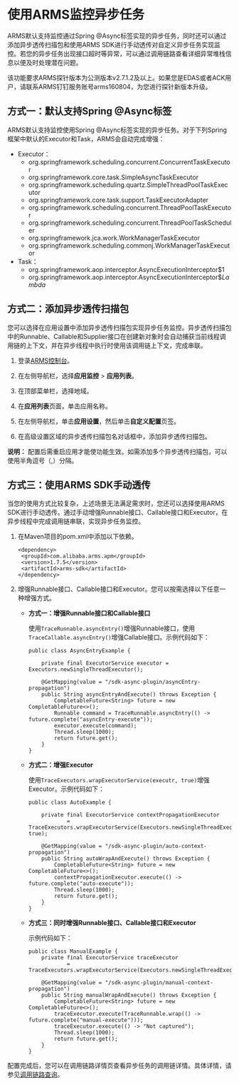 # 使用ARMS监控异步任务

ARMS默认支持监控通过Spring @Async标签实现的异步任务，同时还可以通过添加异步透传扫描包和使用ARMS SDK进行手动透传对自定义异步任务实现监控。若您的异步任务出现接口超时等异常，可以通过调用链路查看详细异常堆栈信息以便及时处理潜在问题。

该功能要求ARMS探针版本为公测版本v2.7.1.2及以上。如果您是EDAS或者ACK用户，请联系ARMS钉钉服务账号arms160804，为您进行探针新版本升级。

## 方式一：默认支持Spring @Async标签

ARMS默认支持监控使用Spring @Async标签实现的异步任务。对于下列Spring框架中默认的Executor和Task，ARMS会自动完成增强：

-   Executor：
    -   org.springframework.scheduling.concurrent.ConcurrentTaskExecutor
    -   org.springframework.core.task.SimpleAsyncTaskExecutor
    -   org.springframework.scheduling.quartz.SimpleThreadPoolTaskExecutor
    -   org.springframework.core.task.support.TaskExecutorAdapter
    -   org.springframework.scheduling.concurrent.ThreadPoolTaskExecutor
    -   org.springframework.scheduling.concurrent.ThreadPoolTaskScheduler
    -   org.springframework.jca.work.WorkManagerTaskExecutor
    -   org.springframework.scheduling.commonj.WorkManagerTaskExecutor
-   Task：
    -   org.springframework.aop.interceptor.AsyncExecutionInterceptor$1
    -   org.springframework.aop.interceptor.AsyncExecutionInterceptor$$Lambda$

## 方式二：添加异步透传扫描包

您可以选择在应用设置中添加异步透传扫描包实现异步任务监控。异步透传扫描包中的Runnable、Callable和Supplier接口在创建新对象时会自动捕获当前线程调用链的上下文，并在异步线程中执行时使用该调用链上下文，完成串联。

1.  登录[ARMS控制台](https://arms-ap-southeast-1.console.aliyun.com/#/home)。

2.  在左侧导航栏，选择**应用监控** \> **应用列表**。

3.  在顶部菜单栏，选择地域。

4.  在**应用列表**页面，单击应用名称。

5.  在左侧导航栏，单击**应用设置**，然后单击**自定义配置**页签。

6.  在高级设置区域的异步透传扫描包名对话框中，添加异步透传扫描包。


**说明：** 配置后需重启应用才能使功能生效。如需添加多个异步透传扫描包，可以使用半角逗号（,）分隔。

## 方式三：使用ARMS SDK手动透传

当您的使用方式比较复杂，上述场景无法满足需求时，您还可以选择使用ARMS SDK进行手动透传。通过手动增强Runnable接口、Callable接口和Executor，在异步线程中完成调用链串联，实现异步任务监控。

1.  在Maven项目的pom.xml中添加以下依赖。

    ```
    <dependency>
     <groupId>com.alibaba.arms.apm</groupId>
     <version>1.7.5</version>
     <artifactId>arms-sdk</artifactId>
    </dependency>
    ```

2.  增强Runnable接口、Callable接口和Executor。您可以按需选择以下任意一种增强方式。

    -   **方式一：增强Runnable接口和Callable接口**

        使用`TraceRunnable.asyncEntry()`增强Runnable接口，使用`TraceCallable.asyncEntry()`增强Callable接口。示例代码如下：

        ```
        public class AsyncEntryExample {
        
            private final ExecutorService executor = Executors.newSingleThreadExecutor();
        
            @GetMapping(value = "/sdk-async-plugin/asyncEntry-propagation")
            public String asyncEntryAndExecute() throws Exception {
                CompletableFuture<String> future = new CompletableFuture<>();
                Runnable command = TraceRunnable.asyncEntry(() -> future.complete("asyncEntry-execute"));
                executor.execute(command);
                Thread.sleep(1000);
                return future.get();
            }
        }
        ```

    -   **方式二：增强Executor**

        使用`TraceExecutors.wrapExecutorService(executr, true)`增强Executor。示例代码如下：

        ```
        public class AutoExample {
        
            private final ExecutorService contextPropagationExecutor
                    = TraceExecutors.wrapExecutorService(Executors.newSingleThreadExecutor(), true);
        
            @GetMapping(value = "/sdk-async-plugin/auto-context-propagation")
            public String autoWrapAndExecute() throws Exception {
                CompletableFuture<String> future = new CompletableFuture<>();
                contextPropagationExecutor.execute(() -> future.complete("auto-execute"));
                Thread.sleep(1000);
                return future.get();
            }
        }
        ```

    -   **方式三：同时增强Runnable接口、Callable接口和Executor**

        示例代码如下：

        ```
        public class ManualExample {
            private final ExecutorService traceExecutor
                    = TraceExecutors.wrapExecutorService(Executors.newSingleThreadExecutor());
        
            @GetMapping(value = "/sdk-async-plugin/manual-context-propagation")
            public String manualWrapAndExecute() throws Exception {
                CompletableFuture<String> future = new CompletableFuture<>();
                traceExecutor.execute(TraceRunnable.wrap(() -> future.complete("manual-execute")));
                traceExecutor.execute(() -> "Not captured");
                Thread.sleep(1000);
                return future.get();
            }
        }
        ```


配置完成后，您可以在调用链路详情页查看异步任务的调用链详情。具体详情，请参见[调用链路查询](/intl.zh-CN/应用监控/控制台功能/调用链路查询.md)。

